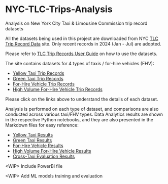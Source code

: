 # NYC-TLC-Trips-Analysis

Analysis on New York City Taxi &amp; Limousine Commission trip record datasets

All the datasets being used in this project are downloaded from NYC [TLC Trip Record Data](https://www.nyc.gov/site/tlc/about/tlc-trip-record-data.page) site. Only recent records in 2024 (Jan - Jul) are adopted.

Please refer to [TLC Trip Records User Guide](https://www.nyc.gov/assets/tlc/downloads/pdf/trip_record_user_guide.pdf) on how to use the datasets.

The site contains datasets for 4 types of taxis / for-hire vehicles (FHV):
- [Yellow Taxi Trip Records](dictionary/yellow_taxi.md)
- [Green Taxi Trip Records](dictionary/green_taxi.md)
- [For-Hire Vehicle Trip Records](dictionary/for_hire_vehicle.md)
- [High Volume For-Hire Vehicle Trip Records](dictionary/high_volume_for_hire_vehicle.md)

Please click on the links above to understand the details of each dataset.

Analysis is performed on each type of dataset, and comparisons are also conducted across various taxi/FHV types. Data Analytics results are shown in the respective Python notebooks, and they are also presented in the Markdown files for easy reference:
- [Yellow Taxi Results](results/yellow_taxi_results.md)
- [Green Taxi Results]()
- [For-Hire Vehicle Results]()
- [High Volume For-Hire Vehicle Results]()
- [Cross-Taxi Evaluation Results]()

\<WIP\> Include PowerBI file

\<WIP\> Add ML models training and evaluation
